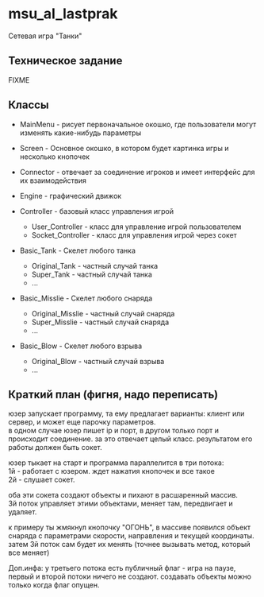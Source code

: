 # msu_al_lastprak

Сетевая игра "Танки"
## Техническое задание

FIXME

## Классы
* MainMenu - рисует первоначальное окошко, где пользователи могут изменять какие-нибудь параметры  
* Screen - Основное окошко, в котором будет картинка игры и несколько кнопочек
* Connector - отвечает за соединение игроков и имеет интерфейс для их взаимодействия  
* Engine - графический движок  
* Controller - базовый класс управления игрой  
    * User_Controller - класс для управление игрой пользователем  
    * Socket_Controller - класс для управления игрой через сокет  

* Basic_Tank - Скелет любого танка  
    * Original_Tank - частный случай танка  
    * Super_Tank - частный случай танка  
    * ...  
* Basic_Misslie - Скелет любого снаряда  
    * Original_Misslie - частный случай снаряда  
    * Super_Misslie - частный случай снаряда  
    * ...  
* Basic_Blow - Скелет любого взрыва  
    * Original_Blow - частный случай взрыва  
    * ...  

## Краткий план (фигня, надо переписать)  
юзер запускает программу, та ему предлагает варианты: клиент или сервер, и может еще парочку параметров.  
в одном случае юзер пишет ip и порт, в другом только порт и происходит соединение. за это отвечает целый класс. результатом его работы должен быть сокет.  

юзер тыкает на старт и программа параллелится в три потока:  
1й - работает с юзером. ждет нажатия кнопочек и все такое  
2й - слушает сокет.  

оба эти сокета создают объекты и пихают в расшаренный массив.  
3й поток управляет этими объектами, меняет там, передвигает и удаляет.  

к примеру ты жмякнул кнопочку "ОГОНЬ", в массиве появился объект снаряда с параметрами скорости, направления и текущей координаты.  
затем 3й поток сам будет их менять (точнее вызывать метод, который все меняет)  

Доп.инфа: у третьего потока есть публичный флаг - игра на паузе, первый и второй потоки ничего не создают. создавать объекты можно только когда флаг опущен.  